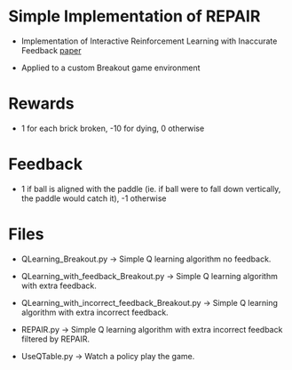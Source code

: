 # Simple Implementation of REPAIR

- Implementation of Interactive Reinforcement Learning with Inaccurate Feedback [paper](https://sim.ece.utexas.edu/static/papers/REPaIR-ICRA.pdf)

- Applied to a custom Breakout game environment

# Rewards

- 1 for each brick broken, -10 for dying, 0 otherwise

# Feedback

- 1 if ball is aligned with the paddle (ie. if ball were to fall down vertically, the paddle would catch it), -1 otherwise

# Files

- QLearning_Breakout.py -> Simple Q learning algorithm no feedback.

- QLearning_with_feedback_Breakout.py -> Simple Q learning algorithm with extra feedback.

- QLearning_with_incorrect_feedback_Breakout.py -> Simple Q learning algorithm with extra incorrect feedback.

- REPAIR.py -> Simple Q learning algorithm with extra incorrect feedback filtered by REPAIR.

- UseQTable.py -> Watch a policy play the game.
